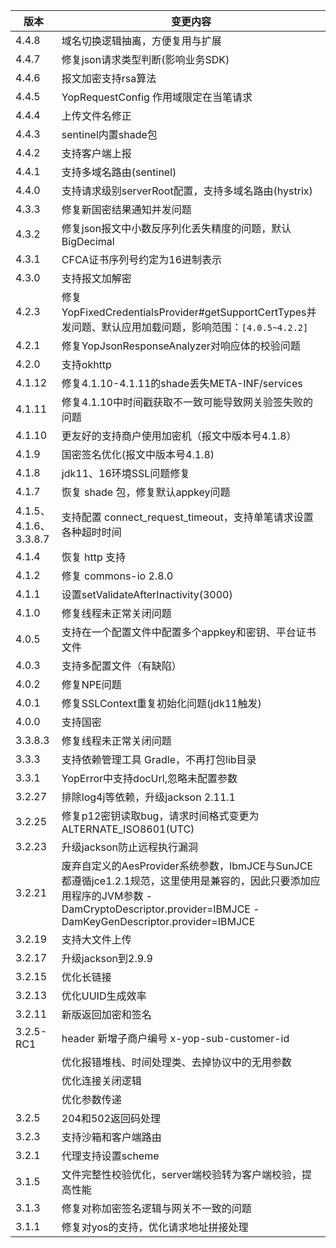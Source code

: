 | 版本 | 变更内容  |
| --- | --- |
| 4.4.8 | 域名切换逻辑抽离，方便复用与扩展 |
| 4.4.7 | 修复json请求类型判断(影响业务SDK) |
| 4.4.6 | 报文加密支持rsa算法 |
| 4.4.5 | YopRequestConfig 作用域限定在当笔请求 |
| 4.4.4 | 上传文件名修正 |
| 4.4.3 | sentinel内置shade包 |
| 4.4.2 | 支持客户端上报 |
| 4.4.1 | 支持多域名路由(sentinel) |
| 4.4.0 | 支持请求级别serverRoot配置，支持多域名路由(hystrix) |
| 4.3.3 | 修复新国密结果通知并发问题 |
| 4.3.2 | 修复json报文中小数反序列化丢失精度的问题，默认BigDecimal |
| 4.3.1 | CFCA证书序列号约定为16进制表示 |
| 4.3.0 | 支持报文加解密 |
| 4.2.3 | 修复YopFixedCredentialsProvider#getSupportCertTypes并发问题、默认应用加载问题，影响范围：`[4.0.5~4.2.2]` |
| 4.2.1 | 修复YopJsonResponseAnalyzer对响应体的校验问题 |
| 4.2.0 | 支持okhttp |
| 4.1.12 | 修复4.1.10-4.1.11的shade丢失META-INF/services |
| 4.1.11 | 修复4.1.10中时间戳获取不一致可能导致网关验签失败的问题 |
| 4.1.10 | 更友好的支持商户使用加密机（报文中版本号4.1.8） |
| 4.1.9 | 国密签名优化(报文中版本号4.1.8) |
| 4.1.8 | jdk11、16环境SSL问题修复 |
| 4.1.7 | 恢复 shade 包，修复默认appkey问题 |
| 4.1.5、4.1.6、3.3.8.7 | 支持配置 connect_request_timeout，支持单笔请求设置各种超时时间 |
| 4.1.4 | 恢复 http 支持 |
| 4.1.2 | 修复 commons-io 2.8.0 |
| 4.1.1 | 设置setValidateAfterInactivity(3000) |
| 4.1.0 | 修复线程未正常关闭问题 |
| 4.0.5 | 支持在一个配置文件中配置多个appkey和密钥、平台证书文件 |
| 4.0.3 | 支持多配置文件（有缺陷） |
| 4.0.2 | 修复NPE问题 |
| 4.0.1 | 修复SSLContext重复初始化问题(jdk11触发) |
| 4.0.0 | 支持国密 |
| 3.3.8.3 | 修复线程未正常关闭问题 |
| 3.3.3 | 支持依赖管理工具 Gradle，不再打包lib目录 | 
| 3.3.1 | YopError中支持docUrl,忽略未配置参数 | 
| 3.2.27 | 排除log4j等依赖，升级jackson 2.11.1 | 
| 3.2.25 | 修复p12密钥读取bug，请求时间格式变更为ALTERNATE_ISO8601(UTC) | 
| 3.2.23 | 升级jackson防止远程执行漏洞 |
| 3.2.21 | 废弃自定义的AesProvider系统参数，IbmJCE与SunJCE都遵循jce1.2.1规范，这里使用是兼容的，因此只要添加应用程序的JVM参数 -DamCryptoDescriptor.provider=IBMJCE -DamKeyGenDescriptor.provider=IBMJCE|
| 3.2.19 | 支持大文件上传|
| 3.2.17 | 升级jackson到2.9.9|
| 3.2.15 | 优化长链接|
| 3.2.13 | 优化UUID生成效率|
| 3.2.11 | 新版返回加密和签名|
| 3.2.5-RC1 | header 新增子商户编号 x-yop-sub-customer-id
|      | 优化报错堆栈、时间处理类、去掉协议中的无用参数 |
|      | 优化连接关闭逻辑 |
|      | 优化参数传递 |
| 3.2.5 | 204和502返回码处理 |
| 3.2.3 | 支持沙箱和客户端路由 |
| 3.2.1 | 代理支持设置scheme |
| 3.1.5 | 文件完整性校验优化，server端校验转为客户端校验，提高性能 |
| 3.1.3 | 修复对称加密签名逻辑与网关不一致的问题 |
| 3.1.1 | 修复对yos的支持，优化请求地址拼接处理 |